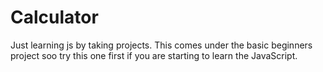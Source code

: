# Calculator
Just learning js by taking projects.
This comes under the basic beginners project soo try this
one first if you are starting to learn the JavaScript.
